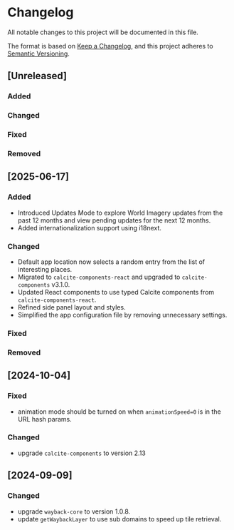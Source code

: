 # Changelog

All notable changes to this project will be documented in this file.

The format is based on [Keep a Changelog](https://keepachangelog.com/en/1.1.0/),
and this project adheres to [Semantic Versioning](https://semver.org/spec/v2.0.0.html).

## [Unreleased]

### Added

### Changed

### Fixed

### Removed

## [2025-06-17]

### Added
- Introduced Updates Mode to explore World Imagery updates from the past 12 months and view pending updates for the next 12 months.
- Added internationalization support using i18next.

### Changed
- Default app location now selects a random entry from the list of interesting places.
- Migrated to `calcite-components-react` and upgraded to `calcite-components` v3.1.0.
- Updated React components to use typed Calcite components from `calcite-components-react`.
- Refined side panel layout and styles.
- Simplified the app configuration file by removing unnecessary settings.

### Fixed

### Removed

## [2024-10-04]

### Fixed
- animation mode should be turned on when `animationSpeed=0` is in the URL hash params.

### Changed
- upgrade `calcite-components` to version 2.13

## [2024-09-09]

### Changed
- upgrade `wayback-core` to version 1.0.8.
- update `getWaybackLayer` to use sub domains to speed up tile retrieval.

